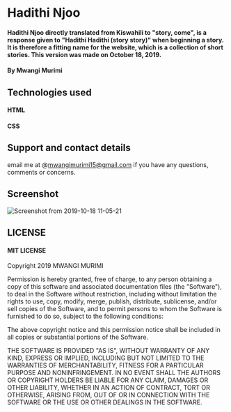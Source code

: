 # Hadithi Njoo
#### Hadithi Njoo directly translated from Kiswahili to "story, come", is a response given to "Hadithi Hadithi (story story)" when beginning a story. It is therefore a fitting name for the website, which is a collection of short stories. This version was made on October 18, 2019.
#### By Mwangi Murimi
## Technologies used
#### HTML
#### CSS
## Support and contact details
email me at @mwangimurimi15@gmail.com if you have any questions, comments or concerns.
## Screenshot
![Screenshot from 2019-10-18 11-05-21](https://user-images.githubusercontent.com/56479833/67077251-7eba3900-f197-11e9-82d4-ba8d0c232ecc.png)

## LICENSE
#### MIT LICENSE
Copyright 2019 MWANGI MURIMI

Permission is hereby granted, free of charge, to any person obtaining a copy of this software and associated documentation files (the "Software"), to deal in the Software without restriction, including without limitation the rights to use, copy, modify, merge, publish, distribute, sublicense, and/or sell copies of the Software, and to permit persons to whom the Software is furnished to do so, subject to the following conditions:

The above copyright notice and this permission notice shall be included in all copies or substantial portions of the Software.

THE SOFTWARE IS PROVIDED "AS IS", WITHOUT WARRANTY OF ANY KIND, EXPRESS OR IMPLIED, INCLUDING BUT NOT LIMITED TO THE WARRANTIES OF MERCHANTABILITY, FITNESS FOR A PARTICULAR PURPOSE AND NONINFRINGEMENT. IN NO EVENT SHALL THE AUTHORS OR COPYRIGHT HOLDERS BE LIABLE FOR ANY CLAIM, DAMAGES OR OTHER LIABILITY, WHETHER IN AN ACTION OF CONTRACT, TORT OR OTHERWISE, ARISING FROM, OUT OF OR IN CONNECTION WITH THE SOFTWARE OR THE USE OR OTHER DEALINGS IN THE SOFTWARE.

